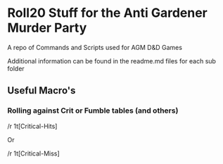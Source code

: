 # Roll20 Stuff for the Anti Gardener Murder Party

A repo of Commands and Scripts used for AGM D&D Games

Additional information can be found in the readme.md files for each sub folder

## Useful Macro's

### Rolling against Crit or Fumble tables (and others)
/r 1t[Critical-Hits]

Or

/r 1t[Critical-Miss]

